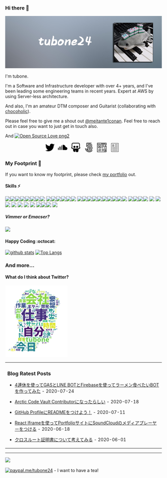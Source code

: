 ### Hi there 👋

![header](https://raw.githubusercontent.com/tubone24/tubone24/master/github_profile.png)

I'm tubone.

I'm a Software and Infrastructure developer with over 4+ years, and I've been leading some engineering teams in recent years. Expert at AWS by using Server-less architecture.

And also, I'm an amateur DTM composer and Guitarist (collaborating with [chocoholic](https://chocoholic.stores.jp/)).

Please feel free to give me a shout out [@meitante1conan](https://twitter.com/meitante1conan). Feel free to reach out in case you want to just get in touch also.

And [![Open Source Love png2](https://badges.frapsoft.com/os/v2/open-source.png?v=103)](https://github.com/ellerbrock/open-source-badges/)


<p align='center'>
<a href="https://twitter.com/meitante1conan"><img height="30" src="https://raw.githubusercontent.com/tubone24/tubone24/master/twitter.png"></a>&nbsp;&nbsp;
<a href="https://soundcloud.com/user-453736300"><img height="30" src="https://raw.githubusercontent.com/tubone24/tubone24/master/soundcloud.png"></a>&nbsp;&nbsp;
<a href="https://www.slideshare.net/tubone24"><img height="30" src="https://raw.githubusercontent.com/tubone24/tubone24/master/share.png"></a>&nbsp;&nbsp;
<a href="https://500px.com/tubone24"><img height="30" src="https://raw.githubusercontent.com/tubone24/tubone24/master/photography.png"></a>&nbsp;&nbsp;
<a href="https://blog.tubone-project24.xyz"><img height="30" src="https://raw.githubusercontent.com/tubone24/tubone24/master/blog.png"></a>&nbsp;&nbsp;
<a href="https://tubone24.github.io/resume/"><img height="30" src="https://raw.githubusercontent.com/tubone24/tubone24/master/resume.png"></a>&nbsp;&nbsp;
</p>

### My Footprint 🌱

If you want to know my footprint, please check [my portfolio](https://portfolio.tubone-project24.xyz/) out.

#### Skills ⚡

<img src="https://img.shields.io/badge/-Javascript-818c01.svg?logo=javascript&style=flat-square"><img src="https://img.shields.io/badge/-Typescript-007ACC.svg?logo=typescript&style=flat-square"><img src="https://img.shields.io/badge/-Vue.js-004d0a.svg?logo=vue.js&style=flat-square"><img src="https://img.shields.io/badge/-Nuxt.js-054d00.svg?logo=nuxt.js&style=flat-square"><img src="https://img.shields.io/badge/-Gatsby-663399.svg?logo=gatsby&style=flat-square"><img src="https://img.shields.io/badge/-Eslint-4B32C3.svg?logo=eslint&style=flat-square"><img src="https://img.shields.io/badge/-Sass-4d003e.svg?logo=sass&style=flat-square"><img src="https://img.shields.io/badge/-Vuetify-1867C0.svg?logo=vuetify&style=flat-square">
<img src="https://img.shields.io/badge/-Python-F9DC3E.svg?logo=python&style=flat-square"><img src="https://img.shields.io/badge/-Rust-000000.svg?logo=rust&style=flat-square"><img src="https://img.shields.io/badge/-Node.js-004206.svg?logo=node.js&style=flat-square"><img src="https://img.shields.io/badge/-Go-76E1FE.svg?logo=go&style=flat-square"><img src="https://img.shields.io/badge/-Flask-000000.svg?logo=flask&style=flat-square"><img src="https://img.shields.io/badge/-Docker-8dbef7.svg?logo=docker&style=flat-square">
<img src="https://img.shields.io/badge/-Netlify-097d01.svg?logo=netlify&style=flat-square"><img src="https://img.shields.io/badge/-Amazon%20aws-232F3E.svg?logo=amazon-aws&style=flat-square"><img src="https://img.shields.io/badge/-Heroku-430098.svg?logo=heroku&style=flat-square"><img src="https://img.shields.io/badge/-Azure%20pipelines-2560E0.svg?logo=azure-pipelines&style=flat-square"><img src="https://img.shields.io/badge/-Circleci-343434.svg?logo=circleci&style=flat-square"><img src="https://img.shields.io/badge/-Firebase-476306.svg?logo=firebase&style=flat-square"><img src="https://img.shields.io/badge/-Ansible-EE0000.svg?logo=ansible&style=flat-square"><img src="https://img.shields.io/badge/-Terraform-623CE4.svg?logo=terraform&style=flat-square"><img src="https://img.shields.io/badge/-AppVeyor-031882.svg?logo=appveyor&style=flat-square"><img src="https://img.shields.io/badge/-Drone-212121.svg?logo=drone&style=flat-square">
<img src="https://img.shields.io/badge/-Datadog-00C8FF.svg?logo=datadog&style=flat-square"><img src="https://img.shields.io/badge/-Snyk-4C4A73.svg?logo=snyk&style=flat-square"><img src="https://img.shields.io/badge/-Sentry-8c0101.svg?logo=sentry&style=flat-square"><img src="https://img.shields.io/badge/-Grafana-822b03.svg?logo=grafana&style=flat-square">
<img src="https://img.shields.io/badge/-Raspberry%20Pi-C51A4A.svg?logo=raspberry-pi&style=flat-square">
<img src="https://img.shields.io/badge/-Arduino-00979D.svg?logo=arduino&style=flat-square">
<img src="https://img.shields.io/badge/-Fedora-294172.svg?logo=fedora&style=flat-square">
<img src="https://img.shields.io/badge/-Linux-FCC624.svg?logo=linux&style=flat-square">
<img src="https://img.shields.io/badge/-Mysql-4479A1.svg?logo=mysql&style=flat-square">
<img src="https://img.shields.io/badge/-Elasticsearch-005571.svg?logo=elasticsearch&style=flat-square">
<img src="https://img.shields.io/badge/-Nginx-269539.svg?logo=nginx&style=flat-square">
<img src="https://img.shields.io/badge/-Adobe%20photoshop-036682.svg?logo=adobe-photoshop&style=flat-square"><img src="https://img.shields.io/badge/-Flutter-02569B.svg?logo=flutter&style=flat-square"><img src="https://img.shields.io/badge/-Electron-011a21.svg?logo=electron&style=flat-square">
<img src="https://img.shields.io/badge/-Coffeescript-2F2625.svg?logo=coffeescript&style=flat-square">

##### Vimmer or Emacser?

<img src="https://img.shields.io/badge/-Vim-019733.svg?logo=vim&style=flat-square">

#### Happy Coding :octocat:

[![github stats](https://github-readme-stats.vercel.app/api?username=tubone24&show_icons=true&hide_border=true)](https://portfolio.tubone-project24.xyz/)
[![Top Langs](https://github-readme-stats.vercel.app/api/top-langs/?username=tubone24&layout=compact)](https://portfolio.tubone-project24.xyz/)


### And more...

#### What do I think about Twitter?

<img src="https://raw.githubusercontent.com/tubone24/auto_tweet_wordcloud/master/word_cloud_tweet_face_profile.png" alt="wordcloud" width="200" height="230">
<!-- generate_markdown_start -->

<table><tr><td valign="top" width="100%">

### Blog Ratest Posts

- [4連休を使ってGASとLINE BOTとFirebaseを使ってラーメン食べたいBOTを作ってみた](https://blog.tubone-project24.xyz/2020/07/25/gas-bot) - 2020-07-24

- [Arctic Code Vault Contributorになったらしい](https://blog.tubone-project24.xyz/2020/07/18/arctic-code-vault) - 2020-07-18

- [GitHub ProfileにREADMEをつけよう！](https://blog.tubone-project24.xyz/2020/07/12/github-profile) - 2020-07-11

- [React Iframeを使ってPortfolioサイトにSoundCloudのメディアプレーヤーをつける](https://blog.tubone-project24.xyz/2020/06/19/react-iframe) - 2020-06-18

- [クロスルート証明書について考えてみる](https://blog.tubone-project24.xyz/2020/06/01/ssl-cert) - 2020-06-01

</td></tr></table>

<!-- generate_markdown_end -->
---

<img src="https://visitor-badge.glitch.me/badge?page_id=tubone24.visitor-badge"/> 

[![paypal.me/tubone24](https://ionicabizau.github.io/badges/paypal.svg)](https://paypal.me/tubone24) - I want to have a tea!


<!--
**tubone24/tubone24** is a ✨ _special_ ✨ repository because its `README.md` (this file) appears on your GitHub profile.

Here are some ideas to get you started:

- 🔭 I’m currently working on ...
- 🌱 I’m currently learning ...
- 👯 I’m looking to collaborate on ...
- 🤔 I’m looking for help with ...
- 💬 Ask me about ...
- 📫 How to reach me: ...
- 😄 Pronouns: ...
- ⚡ Fun fact: ...
-->

